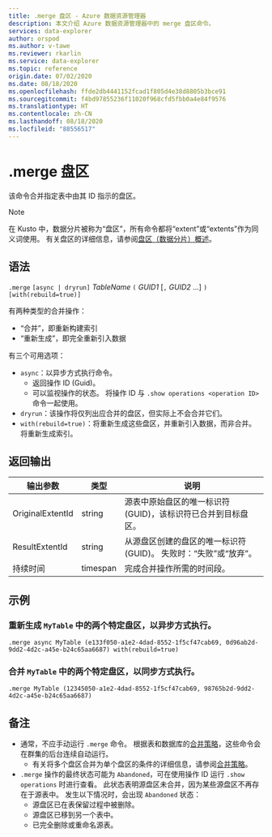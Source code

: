 ```yaml
---
title: .merge 盘区 - Azure 数据资源管理器
description: 本文介绍 Azure 数据资源管理器中的 merge 盘区命令。
services: data-explorer
author: orspod
ms.author: v-tawe
ms.reviewer: rkarlin
ms.service: data-explorer
ms.topic: reference
origin.date: 07/02/2020
ms.date: 08/18/2020
ms.openlocfilehash: ffde2db4441152fcad1f805d4e38d8805b3bce91
ms.sourcegitcommit: f4bd97855236f11020f968cfd5fbb0a4e84f9576
ms.translationtype: HT
ms.contentlocale: zh-CN
ms.lasthandoff: 08/18/2020
ms.locfileid: "88556517"
---
```

# <a name="merge-extents"></a>.merge 盘区

该命令合并指定表中由其 ID 指示的盘区。 

> [!NOTE]
> 在 Kusto 中，数据分片被称为“盘区”，所有命令都将“extent”或“extents”作为同义词使用。
> 有关盘区的详细信息，请参阅[盘区（数据分片）概述](extents-overview.md)。

## <a name="syntax"></a>语法

`.merge` `[async | dryrun]` *TableName* `(` *GUID1* [`,` *GUID2* ...] `)` `[with(rebuild=true)]`

有两种类型的合并操作：
* “合并”，即重新构建索引
* “重新生成”，即完全重新引入数据

有三个可用选项：
* `async`：以异步方式执行命令。 
    * 返回操作 ID (Guid)。
    * 可以监视操作的状态。 将操作 ID 与 `.show operations <operation ID>` 命令一起使用。
* `dryrun`：该操作将仅列出应合并的盘区，但实际上不会合并它们。
* `with(rebuild=true)`：将重新生成这些盘区，并重新引入数据，而非合并。 将重新生成索引。

## <a name="return-output"></a>返回输出

输出参数 |类型 |说明
---|---|---
OriginalExtentId |string |源表中原始盘区的唯一标识符 (GUID)，该标识符已合并到目标盘区。
ResultExtentId |string |从源盘区创建的盘区的唯一标识符 (GUID)。 失败时：“失败”或“放弃”。
持续时间 |timespan |完成合并操作所需的时间段。

## <a name="examples"></a>示例

### <a name="rebuild-two-specific-extents-in-mytable-asynchronously"></a>重新生成 `MyTable` 中的两个特定盘区，以异步方式执行。

```kusto
.merge async MyTable (e133f050-a1e2-4dad-8552-1f5cf47cab69, 0d96ab2d-9dd2-4d2c-a45e-b24c65aa6687) with(rebuild=true)
```

### <a name="merge-two-specific-extents-in-mytable-synchronously"></a>合并 `MyTable` 中的两个特定盘区，以同步方式执行。

```kusto
.merge MyTable (12345050-a1e2-4dad-8552-1f5cf47cab69, 98765b2d-9dd2-4d2c-a45e-b24c65aa6687)
```

## <a name="notes"></a>备注

* 通常，不应手动运行 `.merge` 命令。 根据表和数据库的[合并策略](mergepolicy.md)，这些命令会在群集的后台连续自动运行。  
  * 有关将多个盘区合并为单个盘区的条件的详细信息，请参阅[合并策略](mergepolicy.md)。
* `.merge` 操作的最终状态可能为 `Abandoned`，可在使用操作 ID 运行 `.show operations` 时进行查看。 此状态表明源盘区未合并，因为某些源盘区不再存在于源表中。 发生以下情况时，会出现 `Abandoned` 状态：
   * 源盘区已在表保留过程中被删除。
   * 源盘区已移到另一个表中。
   * 已完全删除或重命名源表。
